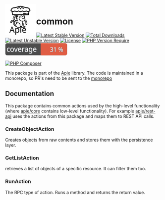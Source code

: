 <img src="https://raw.githubusercontent.com/apie-lib/apie-lib-monorepo/main/docs/apie-logo.svg" width="100px" align="left" />
<h1>common</h1>






 [![Latest Stable Version](http://poser.pugx.org/apie/common/v)](https://packagist.org/packages/apie/common) [![Total Downloads](http://poser.pugx.org/apie/common/downloads)](https://packagist.org/packages/apie/common) [![Latest Unstable Version](http://poser.pugx.org/apie/common/v/unstable)](https://packagist.org/packages/apie/common) [![License](http://poser.pugx.org/apie/common/license)](https://packagist.org/packages/apie/common) [![PHP Version Require](http://poser.pugx.org/apie/common/require/php)](https://packagist.org/packages/apie/common) [![Code coverage](https://raw.githubusercontent.com/apie-lib/common/main/coverage_badge.svg)](https://apie-lib.github.io/coverage/common/index.html)  

[![PHP Composer](https://github.com/apie-lib/common/actions/workflows/php.yml/badge.svg?event=push)](https://github.com/apie-lib/common/actions/workflows/php.yml)

This package is part of the [Apie](https://github.com/apie-lib) library.
The code is maintained in a monorepo, so PR's need to be sent to the [monorepo](https://github.com/apie-lib/apie-lib-monorepo/pulls)

## Documentation
This package contains common actions used by the high-level functionality (where [apie/core](https://packagist.org/packages/apie/core) contains low-level functionality). For example [apie/rest-api](https://packagist.org/packages/apie/rest-api) uses the actions from this package and maps them to REST API calls.

### CreateObjectAction
Creates objects from raw contents and stores them with the persistence layer.

### GetListAction
retrieves a list of objects of a specific resource. It can filter them too.

### RunAction
The RPC type of action. Runs a method and returns the return value.
